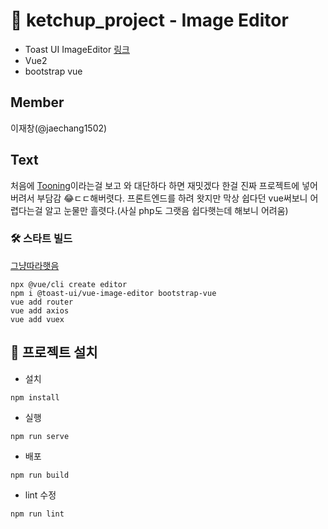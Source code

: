 # 🔪 ketchup_project  - Image Editor
- Toast UI ImageEditor [링크](https://github.com/nhn/tui.image-editor)
- Vue2
- bootstrap vue


## Member
이재창(@jaechang1502)

## Text
처음에 [Tooning](https://tooning.io/tooning-landing-main)이라는걸 보고  와 대단하다 하면 재밋겠다 한걸 진짜 프로젝트에 넣어버려서 부담감 😂ㄷㄷ해버렷다.
프론트엔드를 하려 왓지만 막상 쉽다던 vue써보니 어렵다는걸 알고 눈물만 흘렷다.(사실 php도 그랫음 쉽다햇는데 해보니 어려움)
<!---->

### 🛠 스타트 빌드
[그냥따라햇음](https://morioh.com/p/74cfb27578ef)
```
npx @vue/cli create editor
npm i @toast-ui/vue-image-editor bootstrap-vue
vue add router
vue add axios
vue add vuex
```

## 📖 프로젝트 설치
- 설치
```
npm install
```
- 실행
```
npm run serve
```
- 배포
```
npm run build
```
- lint 수정
 ```
npm run lint
```
